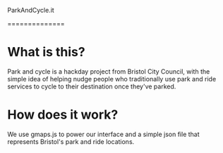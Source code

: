 ParkAndCycle.it

==============


# What is this?

Park and cycle is a hackday project from Bristol City Council, with the simple idea of helping nudge people who traditionally use park and ride services to cycle to their destination once they've parked.

# How does it work?

We use gmaps.js to power our interface and a simple json file that represents Bristol's park and ride locations.



